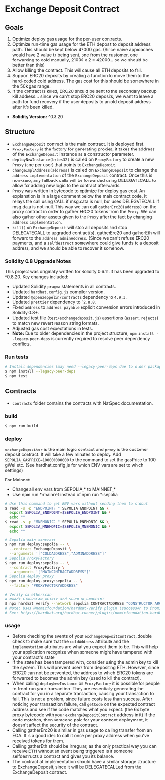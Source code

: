 # Exchange Deposit Contract

## Goals

1. Optimize deploy gas usage for the per-user contracts.
2. Optimize run-time gas usage for the ETH deposit to deposit address path.
This should be kept below 42000 gas. (Since naive approaches would have 2 value
tx being sent, one from the customer, one forwarding to cold manually,
21000 x 2 = 42000... so we should be better than this)
3. Allow killing the contract. This will cause all ETH deposits to fail.
4. Support ERC20 deposits by creating a function to move them to the hard-coded
cold address. The gas cost for this should be somewhere in the 50k gas range.
5. If the contract is killed, ERC20 should be sent to the secondary backup kill
address... since we can't stop ERC20 deposits, we want to leave a path for
fund recovery if the user deposits to an old deposit address after it's been
killed.
- **Solidity Version:** ^0.8.20

## Structure

- `ExchangeDeposit` contract is the main contract. It is deployed first.
- `ProxyFactory` is the factory for generating proxies, it takes the address of the `ExchangeDeposit` instance as a constructor parameter.
- `deployNewInstance(bytes32)` is called on `ProxyFactory` to create a new `Proxy` (one per user) that points to `ExchangeDeposit`.
- `changeImplAddress(address)` is called on `ExchangeDeposit` to change the `address implementation` of the
`ExchangeDeposit` contract. Once this is non-zero, any fallback calls will be forwarded using
DELEGATECALL to allow for adding new logic to the contract afterwards.
- `Proxy` was written in bytecode to optimize for deploy gas cost. An explanation is
in a large comment below the main contract code. It relays the call using CALL if msg.data
is null, but uses DELEGATECALL if msg.data is not-null. This way we can call `gatherErc20(address)`
on the proxy contract in order to gather ERC20 tokens from the `Proxy`. We can also gather other
assets given to the `Proxy` after the fact by changing `address implementation`.
- `kill()` on `ExchangeDeposit` will stop all deposits and stop DELEGATECALL to upgraded contract(s).
gatherErc20 and gatherEth will forward to the `address adminAddress`.
(Since we can't refuse ERC20 payments, and a `selfdestruct` somewhere could give funds to
a deposit address, and we should be able to recover it somehow.
### Solidity 0.8 Upgrade Notes

This project was originally written for Solidity 0.6.11. It has been upgraded to ^0.8.20. Key changes included:

- Updated Solidity `pragma` statements in all contracts.
- Updated `hardhat.config.js` compiler version.
- Updated `@openzeppelin/contracts` dependency to `4.9.3`.
- Updated `prettier` dependency to `^2.8.8`.
- Fixed `address` to `address payable` explicit conversion errors introduced in Solidity 0.8+.
- Updated test file (`test/exchangedeposit.js`) assertions (`assert.rejects`) to match new revert reason string formats.
- Adjusted gas cost expectations in tests.
- **Note:** Due to older dependencies in the project structure, `npm install --legacy-peer-deps` is currently required to resolve peer dependency conflicts.



### Run tests

```bash
# Install dependencies (may need --legacy-peer-deps due to older package structure)
$ npm install --legacy-peer-deps
$ npm test
```

## Contracts
- `contracts` folder contains the contracts with NatSpec documentation.

### build

```bash
$ npm run build
```

### deploy

`exchangeDepositor` is the main logic contract and `proxy` is the
customer deposit contract. It will take a few minutes to deploy.
Add `SEPOLIA_GASPRICE=100000000000` to the command to set the gasPrice
to 100 gWei etc. (See hardhat.config.js for which ENV vars are set to which settings)

For Mainnet:
- Change all env vars from SEPOLIA_* to MAINNET_*
- Use npm run *:mainnet instead of npm run *:sepolia

```bash
# Use this command to get ENV vars without sending them to stdout
$ read -s -p "ENDPOINT? " SEPOLIA_ENDPOINT && \
  export SEPOLIA_ENDPOINT=$SEPOLIA_ENDPOINT && \
  echo ""
$ read -s -p "MNEMONIC? " SEPOLIA_MNEMONIC && \
  export SEPOLIA_MNEMONIC=$SEPOLIA_MNEMONIC && \
  echo ""

# Sepolia main contract
$ npm run deploy:sepolia -- \
  --contract ExchangeDeposit \
  --arguments '["COLDADDRESS","ADMINADDRESS"]'
# Sepolia ProxyFactory
$ npm run deploy:sepolia -- \
  --contract ProxyFactory \
  --arguments '["MAINCONTRACTADDRESS"]'
# Sepolia deploy proxy
$ npm run deploy-proxy:sepolia -- \
  --factory "PROXYFACTORYADDRESS"

# Verify on etherscan
# Needs ETHERSCAN_APIKEY and SEPOLIA_ENDPOINT
$ npx hardhat verify --network sepolia CONTRACTADDRESS "CONSTRUCTOR ARG 1" "ARG 2"
# Note: Uses @nomicfoundation/hardhat-verify plugin (successor to @nomiclabs/hardhat-etherscan)
# See: https://hardhat.org/hardhat-runner/plugins/nomicfoundation-hardhat-verify
```

### usage

- Before checking the events of your `exchangeDepositContract`, double check to make sure
that the `coldAddress` attribute and the `implementation` attributes are what you expect them
to be. This will help your application recognize when someone might have tampered with your
contract's state.
- If the state has been tampered with, consider using the admin key to kill the system.
This will prevent users from depositing ETH. However, since ERC20 can not be prevented, the
address to which ERC20 tokens are forwarded to becomes the admin key (used to kill the contract).
- When calling `deployNewInstance` on `ProxyFactory` it is possible for people to front-run
your transaction. They are essentially generating the contract for you in a separate transaction,
causing your transaction to fail. This is not a problem, since failure costs less than success.
After noticing your transaction failure, call `getCode` on the expected contract address and
see if the code matches what you expect. (the 64 byte proxy bytecode with your `exchangeDepositContract`
address in it) If the code matches, then someone paid for your contract deployment, it doesn't
affect the security of the contract.
- Calling gatherErc20 is similar in gas usage to calling transfer from an EOA. It is a good
idea to call it once per proxy address when you've received tokens for them.
- Calling gatherEth should be irregular, as the only practical way you can receive ETH without an event
being triggered is if someone selfdestructs a contract and gives you its balance.
- The contract at implementation should have a similar storage structure to ExchangeDeposit,
since it will be DELEGATECALLed from the ExchangeDeposit contract.
